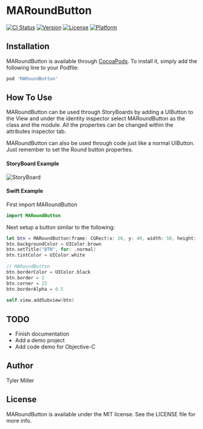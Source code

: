 # MARoundButton

[![CI Status](https://travis-ci.org/MillerApps/MARoundButton.svg?branch=master)](https://travis-ci.org/MillerApps/MARoundButton)
[![Version](https://img.shields.io/cocoapods/v/MARoundButton.svg?style=flat)](http://cocoapods.org/pods/MARoundButton)
[![License](https://img.shields.io/cocoapods/l/MARoundButton.svg?style=flat)](http://cocoapods.org/pods/MARoundButton)
[![Platform](https://img.shields.io/cocoapods/p/MARoundButton.svg?style=flat)](http://cocoapods.org/pods/MARoundButton)

## Installation

MARoundButton is available through [CocoaPods](http://cocoapods.org). To install
it, simply add the following line to your Podfile:

```ruby
pod 'MARoundButton'
```

## How To Use

MARoundButton can be used through StoryBoards by adding a UIButton to the View and under the identity inspector select MARoundButton as the class and the module. All the properties can be changed within the attributes inspector tab.

MARoundButton can also be used through code just like a normal UIButton. Just remember to set the Round button properties.

#### StoryBoard Example

![StoryBoard](http://g.recordit.co/wiUK3mqQ1Z.gif)

#### Swift Example

First import MARoundButton

```swift
import MARoundButton
```
Next setup a button similar to the following:

```swift
let btn = MARoundButton(frame: CGRect(x: 20, y: 40, width: 50, height: 50))
btn.backgroundColor = UIColor.brown
btn.setTitle("BTN", for: .normal)
btn.tintColor = UIColor.white
        
// MARoundButton
btn.borderColor = UIColor.black
btn.border = 2
btn.corner = 23
btn.borderAlpha = 0.5
        
self.view.addSubview(btn)
```

## TODO
* Finish documentation
* Add a demo project
* Add code demo for Objective-C

## Author

Tyler Miller

## License

MARoundButton is available under the MIT license. See the LICENSE file for more info.
